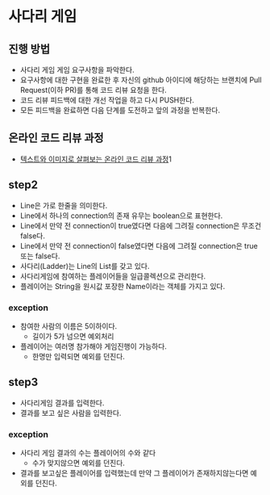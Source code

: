 # 사다리 게임
## 진행 방법
* 사다리 게임 게임 요구사항을 파악한다.
* 요구사항에 대한 구현을 완료한 후 자신의 github 아이디에 해당하는 브랜치에 Pull Request(이하 PR)를 통해 코드 리뷰 요청을 한다.
* 코드 리뷰 피드백에 대한 개선 작업을 하고 다시 PUSH한다.
* 모든 피드백을 완료하면 다음 단계를 도전하고 앞의 과정을 반복한다.

## 온라인 코드 리뷰 과정
* [텍스트와 이미지로 살펴보는 온라인 코드 리뷰 과정](https://github.com/nextstep-step/nextstep-docs/tree/master/codereview)1

## step2
- Line은 가로 한줄을 의미한다.
- Line에서 하나의 connection의 존재 유무는 boolean으로 표현한다.
- Line에서 만약 전 connection이 true였다면 다음에 그려질 connection은 무조건 false다.
- Line에서 만약 전 connection이 false였다면 다음에 그려질 connection은 true 또는 false다.
- 사다리(Ladder)는 Line의 List를 갖고 있다.
- 사다리게임에 참여하는 플레이어들을 일급콜렉션으로 관리한다.
- 플레이어는 String을 원시값 포장한 Name이라는 객체를 가지고 있다.

### exception
- 참여한 사람의 이름은 5이하이다.
  - 길이가 5가 넘으면 예외처리
- 플레이어는 여러명 참가해야 게임진행이 가능하다.
  - 한명만 입력되면 예외를 던진다.
  
## step3
- 사다리게임 결과를 입력한다.
- 결과를 보고 싶은 사람을 입력한다.

### exception
- 사다리 게임 결과의 수는 플레이어의 수와 같다
  - 수가 맞지않으면 예외를 던진다.
- 결과를 보고싶은 플레이어를 입력했는데 만약 그 플레이어가 존재하지않는다면 예외를 던진다.

  
  